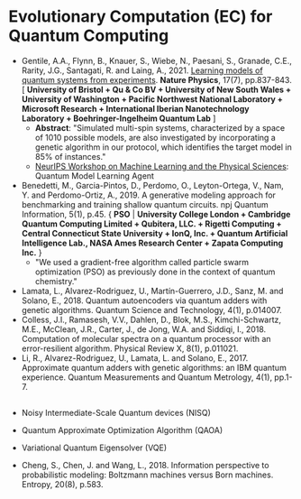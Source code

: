 # Evolutionary Computation (EC) for Quantum Computing

* Gentile, A.A., Flynn, B., Knauer, S., Wiebe, N., Paesani, S., Granade, C.E., Rarity, J.G., Santagati, R. and Laing, A., 2021. [Learning models of quantum systems from experiments](https://www.nature.com/articles/s41567-021-01201-7). **Nature Physics**, 17(7), pp.837-843. [ **University of Bristol + Qu & Co BV + University of New South Wales + University of Washington + Pacific Northwest National Laboratory + Microsoft Research + International Iberian Nanotechnology Laboratory + Boehringer-Ingelheim Quantum Lab** ]
  * **Abstract**: "Simulated multi-spin systems, characterized by a space of 1010 possible models, are also investigated by incorporating a genetic algorithm in our protocol, which identifies the target model in 85% of instances."
  * [NeurIPS Workshop on Machine Learning and the Physical Sciences](https://ml4physicalsciences.github.io/2020/files/NeurIPS_ML4PS_2020_52.pdf): Quantum Model Learning Agent
* Benedetti, M., Garcia-Pintos, D., Perdomo, O., Leyton-Ortega, V., Nam, Y. and Perdomo-Ortiz, A., 2019. A generative modeling approach for benchmarking and training shallow quantum circuits. npj Quantum Information, 5(1), p.45. { **PSO** | **University College London + Cambridge Quantum Computing Limited + Qubitera, LLC. + Rigetti Computing + Central Connecticut State University + IonQ, Inc. + Quantum Artificial Intelligence Lab., NASA Ames Research Center + Zapata Computing Inc.** }
  * "We used a gradient-free algorithm called particle swarm optimization (PSO) as previously done in the context of quantum chemistry."
* Lamata, L., Alvarez-Rodriguez, U., Martín-Guerrero, J.D., Sanz, M. and Solano, E., 2018. Quantum autoencoders via quantum adders with genetic algorithms. Quantum Science and Technology, 4(1), p.014007.
* Colless, J.I., Ramasesh, V.V., Dahlen, D., Blok, M.S., Kimchi-Schwartz, M.E., McClean, J.R., Carter, J., de Jong, W.A. and Siddiqi, I., 2018. Computation of molecular spectra on a quantum processor with an error-resilient algorithm. Physical Review X, 8(1), p.011021.
* Li, R., Alvarez-Rodriguez, U., Lamata, L. and Solano, E., 2017. Approximate quantum adders with genetic algorithms: an IBM quantum experience. Quantum Measurements and Quantum Metrology, 4(1), pp.1-7.

## 

* Noisy Intermediate-Scale Quantum devices (NISQ)
* Quantum Approximate Optimization Algorithm (QAOA)
* Variational Quantum Eigensolver (VQE)

* Cheng, S., Chen, J. and Wang, L., 2018. Information perspective to probabilistic modeling: Boltzmann machines versus Born machines. Entropy, 20(8), p.583.
